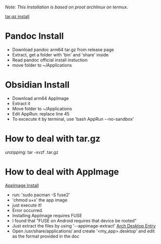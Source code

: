 *Note: This Installation is based on proot archlinux on termux.*


[tar.gz install](https://bbs.archlinux.org/viewtopic.php?id=66845)

# Pandoc Install 
- Download pandoc arm64 tar.gz from release page
- Extract, get a folder with 'bin' and 'share' inside
- Read pandoc official install instuction
- move folder to ~/Applications

# Obsidian Install
- Download arm64 AppImage
- Extract it
- Move folder to ~/Applications
- Edit AppRun: replace line 45
- To excecute it by terminal, use 'bash AppRun --no-sandbox' 

# How to deal with tar.gz
unzipping: tar -xvzf <target>.tar.gz
# How to deal with AppImage
[AppImage Install](https://zhuanlan.zhihu.com/p/389052463)
- run: 'sudo pacman -S fuse2'
- 'chmod u+x' the app image
- just execute it!
- Error occurred.
- Installing AppImage requires FUSE
- I found that "FUSE on Android requires that device be rooted"
- Just extract the files by using '--appimage-extract'
[Arch Desktop Entry](https://wiki.archlinux.org/title/Desktop_entries)
- Open /usr/share/applications/ and create '<my_app>.desktop' and edit as the format provided in the doc
